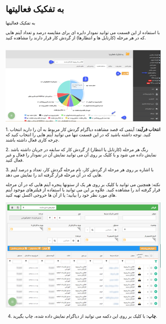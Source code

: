 # به تفکیک فعالیتها    

به تفکیک فعالیتها

با استفاده از این قسمت می توانید نمودار دایره ای برای مقایسه درصد و تعداد آیتم هایی که در هر مرحله (کارتابل ها و انتظارها) از گردش کار قرار دارند را مشاهده کنید. 

 ![](Actionbase/Actionbase1.png)  

1\. **انتخاب فرآیند:** آیتمی که قصد مشاهده دیاگرام گردش کار مربوط به آن را دارید انتخاب کنید. توجه داشته باشید که در این قسمت تنها می توانید آیتم هایی را انتخاب کنید که چرخه کاری فعال داشته باشند.

2\. رنگ هر مرحله (کارتابل یا انتظار) از گردش کار که سابقه در جریان داشته باشد نمایش داده می شود و با کلیک بر روی آن می توانید نمایش آن در نمودار را فعال و غیر فعال کنید.

3\. با اشاره بر روی هر مرحله از گردش کار، نام مرحله گردش کار، تعداد و درصد آیتم هایی که در آن مرحله قرار گرفته اند را نمایش می دهد.

نکته: همچنین می توانید با کلیک بر روی هر یک از ستونها پنجره آیتم هایی که در آن مرحله قرار گرفته اند را مشاهده کنید. علاوه بر این می توانید با استفاده از فیلترهای موجود آیتم های مورد نظر خود را بیابید؛ یا از آن ها خروجی اکسل تهیه کنید.

![](Actionbase/Actionbase2.png)

4. **چاپ:** با کلیک بر روی این دکمه می توانید از دیاگرام نمایش داده شده، چاپ بگیرید.